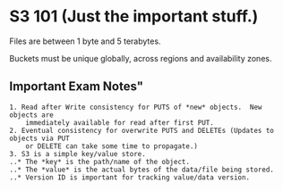 # S3 101 (Just the important stuff.)

Files are between 1 byte and 5 terabytes.

Buckets must be unique globally, across regions and availability zones.

## Important Exam Notes"

    1. Read after Write consistency for PUTS of *new* objects.  New objects are
        immediately available for read after first PUT.  
    2. Eventual consistency for overwrite PUTS and DELETEs (Updates to objects via PUT
        or DELETE can take some time to propagate.)
    3. S3 is a simple key/value store.  
    ..* The *key* is the path/name of the object.
    ..* The *value* is the actual bytes of the data/file being stored.
    ..* Version ID is important for tracking value/data version.  
